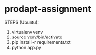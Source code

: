 # prodapt-assignment

STEPS (Ubuntu):

1. virtualenv venv
2. source venv/bin/activate
3. pip install -r requirements.txt
4. python app.py
